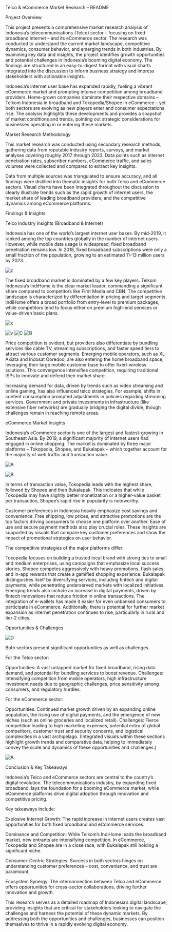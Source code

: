 Telco & eCommerce Market Research – README

Project Overview

This project presents a comprehensive market research analysis of Indonesia’s telecommunications (Telco) sector – focusing on fixed broadband internet – and its eCommerce sector. The research was conducted to understand the current market landscape, competitive dynamics, consumer behavior, and emerging trends in both industries. By examining key data and insights, the project identifies growth opportunities and potential challenges in Indonesia’s booming digital economy. The findings are structured in an easy-to-digest format with visual charts integrated into the discussion to inform business strategy and impress stakeholders with actionable insights.

Indonesia’s internet user base has expanded rapidly, fueling a vibrant eCommerce market and prompting intense competition among broadband providers. Home-grown companies dominate their respective domains – Telkom Indonesia in broadband and Tokopedia/Shopee in eCommerce – yet both sectors are evolving as new players enter and consumer expectations rise. The analysis highlights these developments and provides a snapshot of market conditions and trends, pointing out strategic considerations for businesses operating in or entering these markets.

Market Research Methodology

This market research was conducted using secondary research methods, gathering data from reputable industry reports, surveys, and market analyses covering roughly 2017 through 2023. Data points such as internet penetration rates, subscriber numbers, eCommerce traffic, and sales volumes were collected and compared to extract key insights.

Data from multiple sources was triangulated to ensure accuracy, and all findings were distilled into thematic insights for both Telco and eCommerce sectors. Visual charts have been integrated throughout the discussion to clearly illustrate trends such as the rapid growth of internet users, the market share of leading broadband providers, and the competitive dynamics among eCommerce platforms.

Findings & Insights

Telco Industry Insights (Broadband & Internet)

Indonesia has one of the world’s largest internet user bases. By mid-2019, it ranked among the top countries globally in the number of internet users. However, while mobile data usage is widespread, fixed broadband penetration remains low. In 2018, fixed broadband subscriptions were only a small fraction of the population, growing to an estimated 11–13 million users by 2023.

![z](https://github.com/user-attachments/assets/2b7dbb03-b40a-4039-b012-083291e4ff56)


The fixed broadband market is dominated by a few key players. Telkom Indonesia’s IndiHome is the clear market leader, commanding a significant share compared to competitors like First Media and CBN. The competitive landscape is characterized by differentiation in pricing and target segments. IndiHome offers a broad portfolio from entry-level to premium packages, while competitors tend to focus either on premium high-end services or value-driven basic plans.

![x](https://github.com/user-attachments/assets/21b3f89a-8c0b-4659-ae0f-42a8f37db369)

![v](https://github.com/user-attachments/assets/05f67e9b-6152-4054-b2e0-32036e736aa9)
![C](https://github.com/user-attachments/assets/b1ac9ff2-7219-4b4b-9d43-768558c91987)
![B](https://github.com/user-attachments/assets/9ddaa559-c54b-4d48-82e1-537c58eb5295)



Price competition is evident, but providers also differentiate by bundling services like cable TV, streaming subscriptions, and faster speed tiers to attract various customer segments. Emerging mobile operators, such as XL Axiata and Indosat Ooredoo, are also entering the home broadband space, leveraging their large mobile customer base to offer fixed-wireless solutions. This convergence intensifies competition, requiring traditional ISPs to innovate and defend their market share.

Increasing demand for data, driven by trends such as video streaming and online gaming, has also influenced telco strategies. For example, shifts in content consumption prompted adjustments in policies regarding streaming services. Government and private investments in infrastructure (like extensive fiber networks) are gradually bridging the digital divide, though challenges remain in reaching remote areas.

eCommerce Market Insights

Indonesia’s eCommerce sector is one of the largest and fastest-growing in Southeast Asia. By 2019, a significant majority of internet users had engaged in online shopping. The market is dominated by three major platforms – Tokopedia, Shopee, and Bukalapak – which together account for the majority of web traffic and transaction value.

![A](https://github.com/user-attachments/assets/3a945b8b-752e-4dbe-b382-7aac3d24599b)

![B](https://github.com/user-attachments/assets/47f47c44-07b2-49e6-89e6-d9a1899eeb10)





In terms of transaction value, Tokopedia leads with the highest share, followed by Shopee and then Bukalapak. This indicates that while Tokopedia may have slightly better monetization or a higher-value basket per transaction, Shopee’s rapid rise in popularity is noteworthy.

Customer preferences in Indonesia heavily emphasize cost savings and convenience. Free shipping, low prices, and attractive promotions are the top factors driving consumers to choose one platform over another. Ease of use and secure payment methods also play crucial roles. These insights are supported by visuals that compare key customer preferences and show the impact of promotional strategies on user behavior.

The competitive strategies of the major platforms differ:

Tokopedia focuses on building a trusted local brand with strong ties to small and medium enterprises, using campaigns that emphasize local success stories.
Shopee competes aggressively with heavy promotions, flash sales, and in-app rewards that create a gamified shopping experience.
Bukalapak distinguishes itself by diversifying services, including fintech and digital payments, while penetrating underserved markets with localized initiatives.
Emerging trends also include an increase in digital payments, driven by fintech innovations that reduce friction in online transactions. The integration of e-wallets has made it easier for even unbanked consumers to participate in eCommerce. Additionally, there is potential for further market expansion as internet penetration continues to rise, particularly in rural and tier-2 cities.

Opportunities & Challenges

![D](https://github.com/user-attachments/assets/7a11ca87-5f16-4ce9-ba38-9244ac35ee37)


Both sectors present significant opportunities as well as challenges.

For the Telco sector:

Opportunities: A vast untapped market for fixed broadband, rising data demand, and potential for bundling services to boost revenue.
Challenges: Intensifying competition from mobile operators, high infrastructure investment needs due to geographic challenges, price sensitivity among consumers, and regulatory hurdles.


For the eCommerce sector:

Opportunities: Continued market growth driven by an expanding online population, the rising use of digital payments, and the emergence of new niches (such as online groceries and localized retail).
Challenges: Fierce competition leading to high marketing expenses, potential entry of global competitors, customer trust and security concerns, and logistical complexities in a vast archipelago.
(Integrated visuals within these sections highlight growth trends and comparative data, helping to immediately convey the scale and dynamics of these opportunities and challenges.)

![A](https://github.com/user-attachments/assets/6306eb9b-eb82-41d3-aa18-da2346298cf6)


Conclusion & Key Takeaways

Indonesia’s Telco and eCommerce sectors are central to the country’s digital revolution. The telecommunications industry, by expanding fixed broadband, lays the foundation for a booming eCommerce market, while eCommerce platforms drive digital adoption through innovation and competitive pricing.



Key takeaways include:

Explosive Internet Growth: The rapid increase in internet users creates vast opportunities for both fixed broadband and eCommerce services.

Dominance and Competition: While Telkom’s IndiHome leads the broadband market, new entrants are intensifying competition. In eCommerce, Tokopedia and Shopee are in a close race, with Bukalapak still holding a significant niche.

Consumer-Centric Strategies: Success in both sectors hinges on understanding customer preferences – cost, convenience, and trust are paramount.

Ecosystem Synergy: The interconnection between Telco and eCommerce offers opportunities for cross-sector collaborations, driving further innovation and growth.

This research serves as a detailed roadmap of Indonesia’s digital landscape, providing insights that are critical for stakeholders looking to navigate the challenges and harness the potential of these dynamic markets. By addressing both the opportunities and challenges, businesses can position themselves to thrive in a rapidly evolving digital economy.

